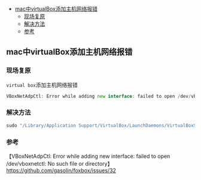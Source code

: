 <!-- START doctoc generated TOC please keep comment here to allow auto update -->
<!-- DON'T EDIT THIS SECTION, INSTEAD RE-RUN doctoc TO UPDATE -->

- [mac中virtualBox添加主机网络报错](#mac%E4%B8%ADvirtualbox%E6%B7%BB%E5%8A%A0%E4%B8%BB%E6%9C%BA%E7%BD%91%E7%BB%9C%E6%8A%A5%E9%94%99)
  - [现场复原](#%E7%8E%B0%E5%9C%BA%E5%A4%8D%E5%8E%9F)
  - [解决方法](#%E8%A7%A3%E5%86%B3%E6%96%B9%E6%B3%95)
  - [参考](#%E5%8F%82%E8%80%83)

<!-- END doctoc generated TOC please keep comment here to allow auto update -->

## mac中virtualBox添加主机网络报错


### 现场复原

`virtual box`添加主机网络报错

```go
VBoxNetAdpCtl: Error while adding new interface: failed to open /dev/vboxnetctl: No such file or directory
```

### 解决方法

```go
sudo "/Library/Application Support/VirtualBox/LaunchDaemons/VirtualBoxStartup.sh" restart
```

### 参考
【VBoxNetAdpCtl: Error while adding new interface: failed to open /dev/vboxnetctl: No such file or directory】https://github.com/gasolin/foxbox/issues/32